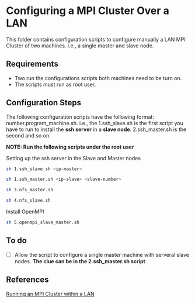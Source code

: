 # Configuring a MPI Cluster Over a LAN

This folder contains configuration scripts to configure manually a LAN MPI Cluster of two machines. i.e., a single master and slave node.

## Requirements

* Two run the configurations scripts both machines need to be turn on.
* The scripts must run as root user.

## Configuration Steps

The following configuration scripts have the following format: number.program_machine.sh. i.e., the 1.ssh_slave.sh is the first script you have to run to install the **ssh server** in a **slave node**. 2.ssh_master.sh is the second and so on.

**NOTE: Run the following scripts under the root user**

Setting up the ssh server in the Slave and Master nodes

```sh
sh 1.ssh_slave.sh <ip-master>
```

```sh
sh 1.ssh_master.sh <ip-slave> <slave-number>
```

```sh
sh 3.nfs_master.sh
```

```sh
sh 4.nfs_slave.sh
```

Install OpenMPI 


```sh
sh 5.openmpi_slave_master.sh
```

## To do 

- [ ] Allow the script to configure a single master machine with serveral slave nodes. **The clue can be in the 2.ssh_master.sh script**

## References

[Running an MPI Cluster within a LAN](http://mpitutorial.com/tutorials/running-an-mpi-cluster-within-a-lan/)